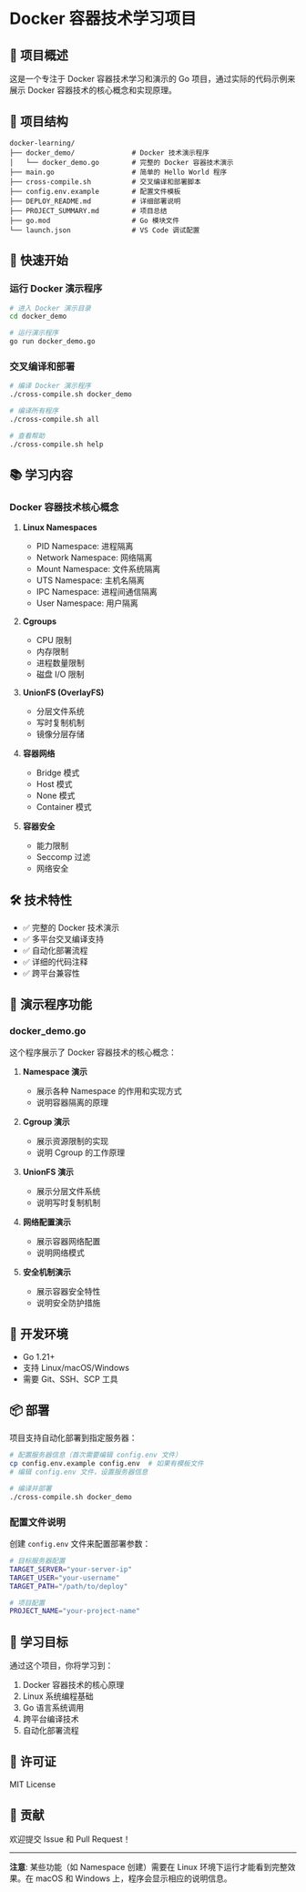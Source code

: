 # Docker 容器技术学习项目

## 🐳 项目概述

这是一个专注于 Docker 容器技术学习和演示的 Go 项目，通过实际的代码示例来展示 Docker 容器技术的核心概念和实现原理。

## 📁 项目结构

```
docker-learning/
├── docker_demo/              # Docker 技术演示程序
│   └── docker_demo.go        # 完整的 Docker 容器技术演示
├── main.go                   # 简单的 Hello World 程序
├── cross-compile.sh          # 交叉编译和部署脚本
├── config.env.example        # 配置文件模板
├── DEPLOY_README.md          # 详细部署说明
├── PROJECT_SUMMARY.md        # 项目总结
├── go.mod                    # Go 模块文件
└── launch.json               # VS Code 调试配置
```

## 🚀 快速开始

### 运行 Docker 演示程序

```bash
# 进入 Docker 演示目录
cd docker_demo

# 运行演示程序
go run docker_demo.go
```

### 交叉编译和部署

```bash
# 编译 Docker 演示程序
./cross-compile.sh docker_demo

# 编译所有程序
./cross-compile.sh all

# 查看帮助
./cross-compile.sh help
```

## 📚 学习内容

### Docker 容器技术核心概念

1. **Linux Namespaces**
   - PID Namespace: 进程隔离
   - Network Namespace: 网络隔离
   - Mount Namespace: 文件系统隔离
   - UTS Namespace: 主机名隔离
   - IPC Namespace: 进程间通信隔离
   - User Namespace: 用户隔离

2. **Cgroups**
   - CPU 限制
   - 内存限制
   - 进程数量限制
   - 磁盘 I/O 限制

3. **UnionFS (OverlayFS)**
   - 分层文件系统
   - 写时复制机制
   - 镜像分层存储

4. **容器网络**
   - Bridge 模式
   - Host 模式
   - None 模式
   - Container 模式

5. **容器安全**
   - 能力限制
   - Seccomp 过滤
   - 网络安全

## 🛠️ 技术特性

- ✅ 完整的 Docker 技术演示
- ✅ 多平台交叉编译支持
- ✅ 自动化部署流程
- ✅ 详细的代码注释
- ✅ 跨平台兼容性

## 📖 演示程序功能

### docker_demo.go

这个程序展示了 Docker 容器技术的核心概念：

1. **Namespace 演示**
   - 展示各种 Namespace 的作用和实现方式
   - 说明容器隔离的原理

2. **Cgroup 演示**
   - 展示资源限制的实现
   - 说明 Cgroup 的工作原理

3. **UnionFS 演示**
   - 展示分层文件系统
   - 说明写时复制机制

4. **网络配置演示**
   - 展示容器网络配置
   - 说明网络模式

5. **安全机制演示**
   - 展示容器安全特性
   - 说明安全防护措施

## 🔧 开发环境

- Go 1.21+
- 支持 Linux/macOS/Windows
- 需要 Git、SSH、SCP 工具

## 📦 部署

项目支持自动化部署到指定服务器：

```bash
# 配置服务器信息（首次需要编辑 config.env 文件）
cp config.env.example config.env  # 如果有模板文件
# 编辑 config.env 文件，设置服务器信息

# 编译并部署
./cross-compile.sh docker_demo
```

### 配置文件说明

创建 `config.env` 文件来配置部署参数：

```bash
# 目标服务器配置
TARGET_SERVER="your-server-ip"
TARGET_USER="your-username"
TARGET_PATH="/path/to/deploy"

# 项目配置
PROJECT_NAME="your-project-name"
```

## 🎯 学习目标

通过这个项目，你将学习到：

1. Docker 容器技术的核心原理
2. Linux 系统编程基础
3. Go 语言系统调用
4. 跨平台编译技术
5. 自动化部署流程

## 📄 许可证

MIT License

## 🤝 贡献

欢迎提交 Issue 和 Pull Request！

---

**注意**: 某些功能（如 Namespace 创建）需要在 Linux 环境下运行才能看到完整效果。在 macOS 和 Windows 上，程序会显示相应的说明信息。
